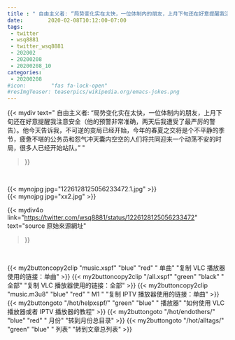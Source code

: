 ```yaml
---
title : " 自由主义者: “局势变化实在太快，一位体制内的朋友，上月下旬还在好意提醒我注意安全（他的预警非常准确，两天后我遭受了最严厉的警告）。他今天告诉我，不可逆的变局已经开始，今年的春夏之交将是个不平静的季节，疲惫不堪的公务员和怨气冲天囊内空空的人们将共同迎来一个动荡不安的时局，很多人已经开始站队。”  "
date:        2020-02-08T10:12:00-07:00
tags:
 - twitter
 - wsq8881
 - twitter_wsq8881
 - 202002
 - 20200208
 - 20200208_10
categories:
 - 20200208
#icon:        "fas fa-lock-open"
#resImgTeaser: teaserpics/wikipedia.org/emacs-jokes.png
---
```


{{< mydiv text=" 自由主义者: “局势变化实在太快，一位体制内的朋友，上月下旬还在好意提醒我注意安全（他的预警非常准确，两天后我遭受了最严厉的警告）。他今天告诉我，不可逆的变局已经开始，今年的春夏之交将是个不平静的季节，疲惫不堪的公务员和怨气冲天囊内空空的人们将共同迎来一个动荡不安的时局，很多人已经开始站队。”  "
>}}
<br>


 {{< mynojpg jpg="1226128125056233472.1.jpg" >}}<br> 
 {{< mynojpg jpg="xx2.jpg" >}}<br>  



{{< mydiv4o link="https://twitter.com/wsq8881/status/1226128125056233472"
text="source 原始來源網址"
>}}


<br>





{{< my2buttoncopy2clip "music.xspf"        "blue"   "red"    " 单曲"  "复制 VLC 播放器使用的链接：单曲" >}} {{< my2buttoncopy2clip "/all.xspf"         "green"  "black"  " 全部"  "复制 VLC 播放器使用的链接：全部" >}} {{< my2buttoncopy2clip "music.m3u8"        "blue"   "red"    " M1 "    "复制 IPTV 播放器使用的链接：单曲" >}} {{< my2buttongoto      "/hot/helpxspf/"    "green"  "blue"   " 播放器" "如何使用 VLC 播放器或者 IPTV 播放器的教程" >}} {{< my2buttongoto      "/hot/endothers/"   "blue"   "red"    " 月份"   "转到月份总目录" >}} {{< my2buttongoto      "/hot/alltags/"     "green"  "blue"   " 列表"   "转到文章总列表" >}} 
